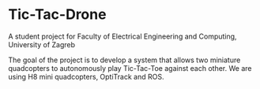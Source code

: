 # Tic-Tac-Drone
A student project for Faculty of Electrical Engineering and Computing, University of Zagreb

The goal of the project is to develop a system that allows two miniature quadcopters to autonomously play Tic-Tac-Toe against each other.
We are using H8 mini quadcopters, OptiTrack and ROS.
